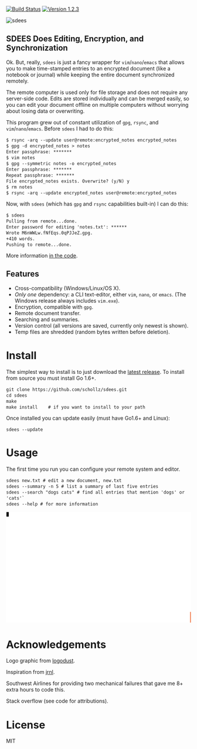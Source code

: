 [![Build Status](https://travis-ci.org/schollz/sdees.svg?branch=master)](https://travis-ci.org/schollz/sdees)
[![Version 1.2.3](https://img.shields.io/badge/version-1.2.3-brightgreen.svg?version=flat-square)](https://github.com/schollz/sdees/releases/latest)

![sdees](http://i.imgur.com/I6EzEDH.jpg)

## SDEES Does Editing, Encryption, and Synchronization

Ok. But, really, `sdees` is just a fancy wrapper for `vim`/`nano`/`emacs` that allows you to make time-stamped entries to an encrypted document (like a notebook or journal) while keeping the entire document synchronized remotely.

The remote computer is used only for file storage and does not require any server-side code. Edits are stored individually and can be merged easily, so you can edit your document offline on multiple computers without worrying about losing data or overwriting.

This program grew out of constant utilization of `gpg`, `rsync`, and `vim`/`nano`/`emacs`. Before `sdees` I had to do this:

```
$ rsync -arq --update user@remote:encrypted_notes encrypted_notes
$ gpg -d encrypted_notes > notes
Enter passphrase: *******
$ vim notes
$ gpg --symmetric notes -o encrypted_notes
Enter passphrase: *******
Repeat passphrase: *******
File encrypted_notes exists. Overwrite? (y/N) y
$ rm notes
$ rsync -arq --update encrypted_notes user@remote:encrypted_notes
```

Now, with `sdees` (which has `gpg` and `rsync` capabilities built-in) I can do this:

```
$ sdees
Pulling from remote...done.
Enter password for editing 'notes.txt': ******
Wrote M6nWWLw.fNfEqs.0qPJJeZ.gpg.
+410 words.
Pushing to remote...done.
```

More information [in the code](https://github.com/schollz/sdees/blob/master/main.go#L1-L29).

## Features

- Cross-compatibility (Windows/Linux/OS X).
- _Only one_ dependency: a CLI text-editor, either `vim`, `nano`, or `emacs`. (The Windows release always includes `vim.exe`).
- Encryption, compatible with `gpg`.
- Remote document transfer.
- Searching and summaries.
- Version control (all versions are saved, currently only newest is shown).
- Temp files are shredded (random bytes written before deletion).

# Install

The simplest way to install is to just download the [latest release](https://github.com/schollz/sdees/releases/latest). To install from source you must install Go 1.6+.

```
git clone https://github.com/schollz/sdees.git
cd sdees
make
make install    # if you want to install to your path
```

Once installed you can update easily (must have Go1.6+ and Linux):

```
sdees --update
```

# Usage

The first time you run you can configure your remote system and editor.

```
sdees new.txt # edit a new document, new.txt
sdees --summary -n 5 # list a summary of last five entries
sdees --search "dogs cats" # find all entries that mention 'dogs' or 'cats'`
sdees --help # for more information
```

![sdees usage](/branding/help2.gif)

# Acknowledgements

Logo graphic from [logodust](http://logodust.com).

Inspiration from [jrnl](http://jrnl.sh/).

Southwest Airlines for providing two mechanical failures that gave me 8+ extra hours to code this.

Stack overflow (see code for attributions).

# License

MIT
